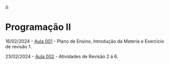 [🔝](../README.md)

# Programação II

16/02/2024 - [Aula 001](aula001/README.md) - Plano de Ensino, Introdução da Materia e Exercício de revisão 1.

23/02/2024 - [Aula 002](aula002/README.md) - Atividades de Revisão 2 á 6.